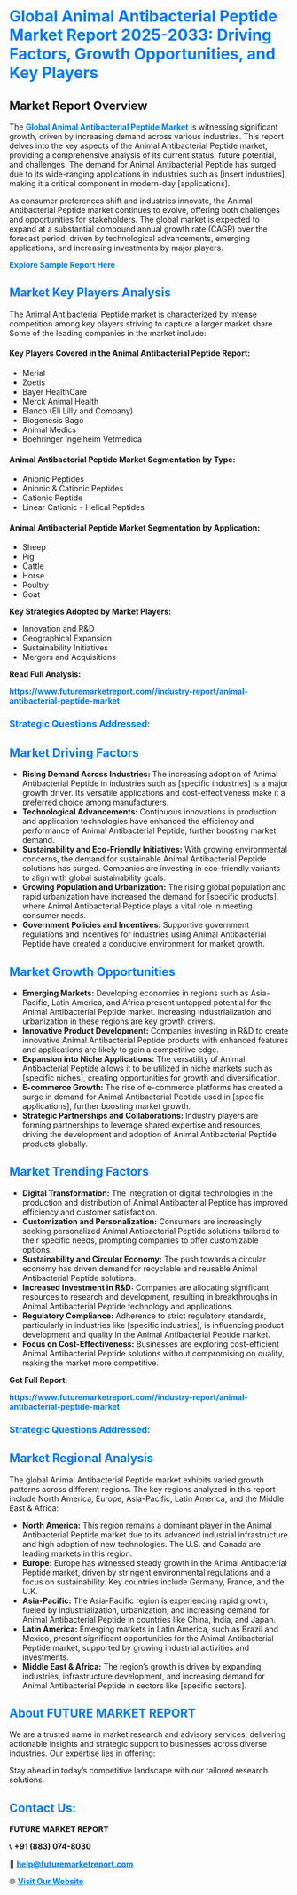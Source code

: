 <h1 style="color: #007BFF;">Global Animal Antibacterial Peptide Market Report 2025-2033: Driving Factors, Growth Opportunities, and Key Players</h1>

<section id="overview">
<h2>Market Report Overview</h2>
<p>The <a href="https://www.futuremarketreport.com//industry-report/animal-antibacterial-peptide-market" style="color: #007BFF; text-decoration: none;"><strong>Global Animal Antibacterial Peptide Market</strong></a> is witnessing significant growth, driven by increasing demand across various industries. This report delves into the key aspects of the Animal Antibacterial Peptide market, providing a comprehensive analysis of its current status, future potential, and challenges. The demand for Animal Antibacterial Peptide has surged due to its wide-ranging applications in industries such as [insert industries], making it a critical component in modern-day [applications].</p>
<p>As consumer preferences shift and industries innovate, the Animal Antibacterial Peptide market continues to evolve, offering both challenges and opportunities for stakeholders. The global market is expected to expand at a substantial compound annual growth rate (CAGR) over the forecast period, driven by technological advancements, emerging applications, and increasing investments by major players.</p>
</section>

<section id="overview">
<p><a href="https://www.futuremarketreport.com//request-sample/reportId=47904" style="color: #007BFF; text-decoration: none;"><strong>Explore Sample Report Here</strong></a></p>
</section>

<section id="key-players">
<h2 style="color: #007BFF;">Market Key Players Analysis</h2>
<p>The Animal Antibacterial Peptide market is characterized by intense competition among key players striving to capture a larger market share. Some of the leading companies in the market include:</p>
<h4>Key Players Covered in the Animal Antibacterial Peptide Report:</h4>
<ul><li>Merial</li><li>Zoetis</li><li>Bayer HealthCare</li><li>Merck Animal Health</li><li>Elanco (Eli Lilly and Company)</li><li>Biogenesis Bago</li><li>Animal Medics</li><li>Boehringer Ingelheim Vetmedica</li></ul>
<h4>Animal Antibacterial Peptide Market Segmentation by Type:</h4>
<ul><li>Anionic Peptides</li><li>Anionic &amp; Cationic Peptides</li><li>Cationic Peptide</li><li>Linear Cationic - Helical Peptides</li></ul>

<h4>Animal Antibacterial Peptide Market Segmentation by Application:</h4>
<ul><li>Sheep</li><li>Pig</li><li>Cattle</li><li>Horse</li><li>Poultry</li><li>Goat</li></ul>
<p><strong>Key Strategies Adopted by Market Players:</strong></p>
<ul>
<li>Innovation and R&D</li>
<li>Geographical Expansion</li>
<li>Sustainability Initiatives</li>
<li>Mergers and Acquisitions</li>
</ul>
</section>

<section>
<p><strong>Read Full Analysis: </strong></p><a href="https://www.futuremarketreport.com//industry-report/animal-antibacterial-peptide-market" style="color: #007BFF; text-decoration: none;"><strong>https://www.futuremarketreport.com//industry-report/animal-antibacterial-peptide-market</strong></a>
<h3 style="color: #007BFF;">Strategic Questions Addressed:</h3>
</section>

<section id="driving-factors">
<h2 style="color: #007BFF;">Market Driving Factors</h2>
<ul>
<li><strong>Rising Demand Across Industries:</strong> The increasing adoption of Animal Antibacterial Peptide in industries such as [specific industries] is a major growth driver. Its versatile applications and cost-effectiveness make it a preferred choice among manufacturers.</li>
<li><strong>Technological Advancements:</strong> Continuous innovations in production and application technologies have enhanced the efficiency and performance of Animal Antibacterial Peptide, further boosting market demand.</li>
<li><strong>Sustainability and Eco-Friendly Initiatives:</strong> With growing environmental concerns, the demand for sustainable Animal Antibacterial Peptide solutions has surged. Companies are investing in eco-friendly variants to align with global sustainability goals.</li>
<li><strong>Growing Population and Urbanization:</strong> The rising global population and rapid urbanization have increased the demand for [specific products], where Animal Antibacterial Peptide plays a vital role in meeting consumer needs.</li>
<li><strong>Government Policies and Incentives:</strong> Supportive government regulations and incentives for industries using Animal Antibacterial Peptide have created a conducive environment for market growth.</li>
</ul>
</section>

<section id="growth-opportunities">
<h2 style="color: #007BFF;">Market Growth Opportunities</h2>
<ul>
<li><strong>Emerging Markets:</strong> Developing economies in regions such as Asia-Pacific, Latin America, and Africa present untapped potential for the Animal Antibacterial Peptide market. Increasing industrialization and urbanization in these regions are key growth drivers.</li>
<li><strong>Innovative Product Development:</strong> Companies investing in R&D to create innovative Animal Antibacterial Peptide products with enhanced features and applications are likely to gain a competitive edge.</li>
<li><strong>Expansion into Niche Applications:</strong> The versatility of Animal Antibacterial Peptide allows it to be utilized in niche markets such as [specific niches], creating opportunities for growth and diversification.</li>
<li><strong>E-commerce Growth:</strong> The rise of e-commerce platforms has created a surge in demand for Animal Antibacterial Peptide used in [specific applications], further boosting market growth.</li>
<li><strong>Strategic Partnerships and Collaborations:</strong> Industry players are forming partnerships to leverage shared expertise and resources, driving the development and adoption of Animal Antibacterial Peptide products globally.</li>
</ul>
</section>

<section id="trending-factors">
<h2 style="color: #007BFF;">Market Trending Factors</h2>
<ul>
<li><strong>Digital Transformation:</strong> The integration of digital technologies in the production and distribution of Animal Antibacterial Peptide has improved efficiency and customer satisfaction.</li>
<li><strong>Customization and Personalization:</strong> Consumers are increasingly seeking personalized Animal Antibacterial Peptide solutions tailored to their specific needs, prompting companies to offer customizable options.</li>
<li><strong>Sustainability and Circular Economy:</strong> The push towards a circular economy has driven demand for recyclable and reusable Animal Antibacterial Peptide solutions.</li>
<li><strong>Increased Investment in R&D:</strong> Companies are allocating significant resources to research and development, resulting in breakthroughs in Animal Antibacterial Peptide technology and applications.</li>
<li><strong>Regulatory Compliance:</strong> Adherence to strict regulatory standards, particularly in industries like [specific industries], is influencing product development and quality in the Animal Antibacterial Peptide market.</li>
<li><strong>Focus on Cost-Effectiveness:</strong> Businesses are exploring cost-efficient Animal Antibacterial Peptide solutions without compromising on quality, making the market more competitive.</li>
</ul>
</section>

<section>
<p><strong>Get Full Report: </strong></p><a href="https://www.futuremarketreport.com//industry-report/animal-antibacterial-peptide-market" style="color: #007BFF; text-decoration: none;"><strong>https://www.futuremarketreport.com//industry-report/animal-antibacterial-peptide-market</strong></a>
<h3 style="color: #007BFF;">Strategic Questions Addressed:</h3>
</section>


<section id="regional-analysis">
<h2 style="color: #007BFF;">Market Regional Analysis</h2>
<p>The global Animal Antibacterial Peptide market exhibits varied growth patterns across different regions. The key regions analyzed in this report include North America, Europe, Asia-Pacific, Latin America, and the Middle East & Africa:</p>
<ul>
<li><strong>North America:</strong> This region remains a dominant player in the Animal Antibacterial Peptide market due to its advanced industrial infrastructure and high adoption of new technologies. The U.S. and Canada are leading markets in this region.</li>
<li><strong>Europe:</strong> Europe has witnessed steady growth in the Animal Antibacterial Peptide market, driven by stringent environmental regulations and a focus on sustainability. Key countries include Germany, France, and the U.K.</li>
<li><strong>Asia-Pacific:</strong> The Asia-Pacific region is experiencing rapid growth, fueled by industrialization, urbanization, and increasing demand for Animal Antibacterial Peptide in countries like China, India, and Japan.</li>
<li><strong>Latin America:</strong> Emerging markets in Latin America, such as Brazil and Mexico, present significant opportunities for the Animal Antibacterial Peptide market, supported by growing industrial activities and investments.</li>
<li><strong>Middle East & Africa:</strong> The region’s growth is driven by expanding industries, infrastructure development, and increasing demand for Animal Antibacterial Peptide in sectors like [specific sectors].</li>
</ul>
</section>

<footer>
<h2 style="color: #007BFF;">About FUTURE MARKET REPORT</h2>
<p>We are a trusted name in market research and advisory services, delivering actionable insights and strategic support to businesses across diverse industries. Our expertise lies in offering:</p>

<p>Stay ahead in today’s competitive landscape with our tailored research solutions.</p>

<h2 style="color: #007BFF;">Contact Us:</h2>
<p><strong>FUTURE MARKET REPORT</strong></p>
<p>📞 <strong>+91 (883) 074-8030</strong></p>
<p>📧 <strong><a href="mailto:help@futuremarketreport.com" style="color: #007BFF;">help@futuremarketreport.com</a></strong></p>
<p>🌐 <strong><a href="https://www.futuremarketreport.com/" style="color: #007BFF;">Visit Our Website</a></strong></p>
</footer>